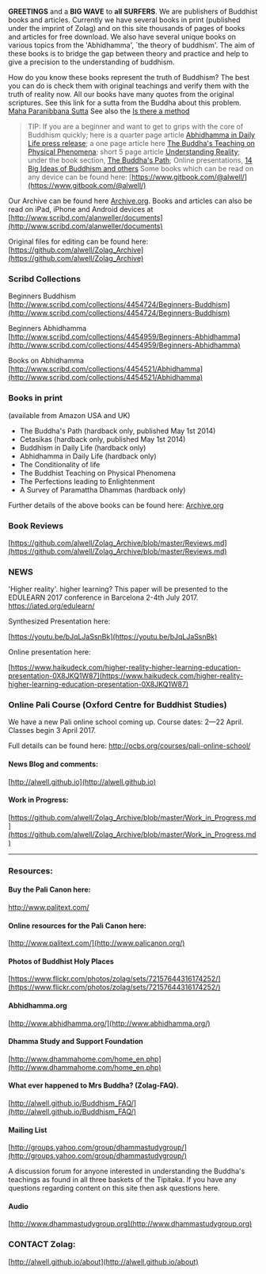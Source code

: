 **GREETINGS** and a **BIG WAVE** to **all SURFERS**.  We are publishers of Buddhist books
and articles. Currently we have several books in print (published under the imprint of Zolag) and on this site thousands
of pages of books and articles for free download. We also have several unique books on various topics from the 'Abhidhamma', `the theory of buddhism'. The aim of these books is to bridge the gap between theory and practice and help to give a precision to the  understanding of buddhism.

How do you know these books represent the truth of Buddhism? The best you can do is check them with original teachings and verify them with the truth of reality now. All our books have many quotes from the original scriptures. See this link for a sutta from the Buddha about this problem. [Maha Paranibbana Sutta](https://github.com/alwell/Zolag_Archive/blob/master/Mah%C4%81parinibb%C4%81naSutta.md)
See also the [Is there a method](https://github.com/alwell/Zolag_Archive/blob/master/isthereamethod.md)

> TIP: If you are a beginner and want to get to grips with the core of Buddhism quickly; here is a quarter page article [Abhidhamma in Daily Life press release](https://github.com/alwell/Zolag_Archive/blob/master/Abhidhamma%20in%20Daily%20Life/ADL_PR.md); a one page article here [The Buddha's Teaching on Physical Phenomena](https://github.com/alwell/Zolag_Archive/blob/master/Physical%20phenomena-preface.md); short 5 page article [Understanding Reality](https://github.com/alwell/Zolag_Archive/tree/master/Understanding%20Reality/ur.md); under the book section, [The Buddha's Path](http://alwell.gitbooks.io/the-buddha-s-path/); Online presentations, [14 Big Ideas of Buddhism and others](http://alwell.github.io/Decks/)
Some books which can be read on any device can be found here: [https://www.gitbook.com/@alwell/](https://www.gitbook.com/@alwell/)

Our Archive can be found here [Archive.org](http://archive.org/bookmarks/Alan%20Weller). 
Books and articles can also be read on iPad, iPhone and Android devices at [http://www.scribd.com/alanweller/documents](http://www.scribd.com/alanweller/documents)

Original files for editing can be found here: [https://github.com/alwell/Zolag_Archive](https://github.com/alwell/Zolag_Archive)

### Scribd Collections
Beginners Buddhism [http://www.scribd.com/collections/4454724/Beginners-Buddhism](http://www.scribd.com/collections/4454724/Beginners-Buddhism)
 
Beginners Abhidhamma [http://www.scribd.com/collections/4454959/Beginners-Abhidhamma](http://www.scribd.com/collections/4454959/Beginners-Abhidhamma)

Books on Abhidhamma [http://www.scribd.com/collections/4454521/Abhidhamma](http://www.scribd.com/collections/4454521/Abhidhamma)
 
### Books in print 
(available from Amazon USA and UK)
 
- The Buddha's Path (hardback only, published May 1st 2014)
- Cetasikas (hardback only, published May 1st 2014)
- Buddhism in Daily Life  (hardback only)
- Abhidhamma in Daily Life  (hardback only)
- The Conditionality of life 
- The Buddhist Teaching on Physical Phenomena 
- The Perfections leading to Enlightenment 
- A Survey of Paramattha Dhammas  (hardback only)

Further details of the above books can be found here: [Archive.org](http://archive.org/bookmarks/Alan%20Weller)

### Book Reviews
[https://github.com/alwell/Zolag_Archive/blob/master/Reviews.md](https://github.com/alwell/Zolag_Archive/blob/master/Reviews.md)

### NEWS
'Higher reality'. higher learning? This paper will be presented to the EDULEARN 2017 conference in Barcelona 2-4th July 2017. https://iated.org/edulearn/

Synthesized Presentation here:

[https://youtu.be/bJqLJaSsnBk](https://youtu.be/bJqLJaSsnBk)

Online presentation here:

[https://www.haikudeck.com/higher-reality-higher-learning-education-presentation-0X8JKQ1W87](https://www.haikudeck.com/higher-reality-higher-learning-education-presentation-0X8JKQ1W87)

### Online Pali Course (Oxford Centre for Buddhist Studies)
We have a new Pali online school coming up. Course dates: 2—22 April. Classes begin 3 April 2017.

Full details can be found here:  http://ocbs.org/courses/pali-online-school/


#### News Blog and comments:

[http://alwell.github.io](http://alwell.github.io)

#### Work in Progress:

[https://github.com/alwell/Zolag_Archive/blob/master/Work_in_Progress.md](https://github.com/alwell/Zolag_Archive/blob/master/Work_in_Progress.md)

---

### Resources:

#### Buy the Pali Canon here:

http://www.palitext.com/

#### Online resources for the Pali Canon here:

[http://www.palitext.com/](http://www.palicanon.org/)

#### Photos of Buddhist Holy Places
[https://www.flickr.com/photos/zolag/sets/72157644316174252/](https://www.flickr.com/photos/zolag/sets/72157644316174252/)

#### Abhidhamma.org
[http://www.abhidhamma.org/](http://www.abhidhamma.org/)

#### Dhamma Study and Support Foundation
[http://www.dhammahome.com/home_en.php](http://www.dhammahome.com/home_en.php)

#### What ever happened to Mrs Buddha? (Zolag-FAQ).

[http://alwell.github.io/Buddhism_FAQ/](http://alwell.github.io/Buddhism_FAQ/)

####  Mailing List

[http://groups.yahoo.com/group/dhammastudygroup/](http://groups.yahoo.com/group/dhammastudygroup/)

A discussion forum for anyone interested in understanding the Buddha's teachings as found in all three baskets of the Tipitaka. If you have any questions regarding content on this site then ask questions here.
 
#### Audio

[http://www.dhammastudygroup.org](http://www.dhammastudygroup.org)



### CONTACT Zolag: 

[http://alwell.github.io/about](http://alwell.github.io/about)

 




